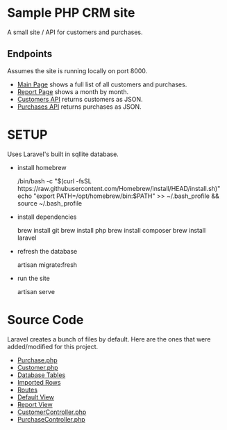 # Sample PHP CRM site

A small site / API for customers and purchases.

## Endpoints

Assumes the site is running locally on port 8000.

- [Main Page](http://127.0.0.1:8000/) shows a full list of all customers and purchases.
- [Report Page](http://127.0.0.1:8000/report) shows a month by month.
- [Customers API](http://127.0.0.1:8000/customers) returns customers as JSON.
- [Purchases API](http://127.0.0.1:8000/purchases) returns purchases as JSON.

# SETUP

Uses Laravel's built in sqllite database.

- install homebrew

    /bin/bash -c "$(curl -fsSL https://raw.githubusercontent.com/Homebrew/install/HEAD/install.sh)"
    echo "export PATH=/opt/homebrew/bin:$PATH" >> ~/.bash_profile && source ~/.bash_profile

- install dependencies

    brew install git
    brew install php
    brew install composer
    brew install laravel

- refresh the database

    artisan migrate:fresh

- run the site

    artisan serve

# Source Code

Laravel creates a bunch of files by default.
Here are the ones that were added/modified for this project.

- [Purchase.php](laravel/crm/app/Models/Purchase.php)
- [Customer.php](laravel/crm/app/Models/Customer.php)
- [Database Tables](laravel/crm/database/migrations/0001_01_01_000003_create_tables.php)
- [Imported Rows](laravel/crm/database/migrations/0001_01_01_000004_create_rows.php)
- [Routes](laravel/crm/routes/web.php)
- [Default View](laravel/crm/resources/views/report.blade.php)
- [Report View](laravel/crm/resources/views/result.blade.php)
- [CustomerController.php](laravel/crm/app/Http/Controllers/CustomerController.php)
- [PurchaseController.php](laravel/crm/app/Http/Controllers/PurchaseController.php)